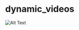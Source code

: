 # dynamic_videos
![Alt Text](https://github.com/qmeng99/dynamic_videos/blob/main/gifs/3dunet_crop.gif)
